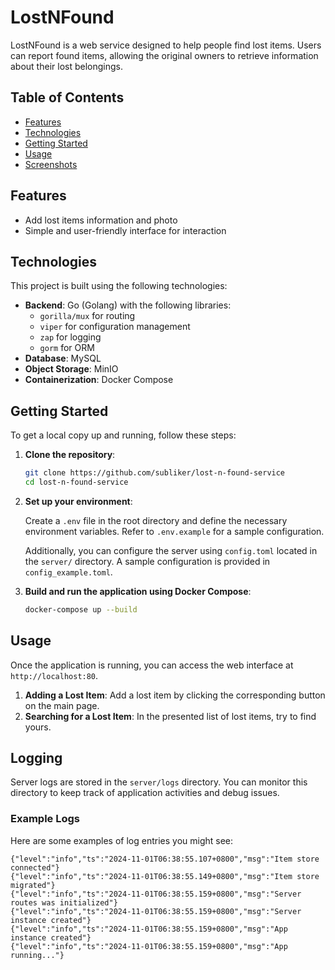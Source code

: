 # LostNFound
LostNFound is a web service designed to help people find lost items. Users can report found items, allowing the original owners to retrieve information about their lost belongings.

## Table of Contents

- [Features](#features)
- [Technologies](#technologies)
- [Getting Started](#getting-started)
- [Usage](#usage)
- [Screenshots](#screenshots)

## Features

- Add  lost items information and photo
- Simple and user-friendly interface for interaction

## Technologies

This project is built using the following technologies:

- **Backend**: Go (Golang) with the following libraries:
  - `gorilla/mux` for routing
  - `viper` for configuration management
  - `zap` for logging
  - `gorm` for ORM
- **Database**: MySQL
- **Object Storage**: MinIO
- **Containerization**: Docker Compose
<!-- - **Build Tool**: Makefile -->

## Getting Started

To get a local copy up and running, follow these steps:

1. **Clone the repository**:

   ```bash
   git clone https://github.com/subliker/lost-n-found-service
   cd lost-n-found-service
   ```

2. **Set up your environment**:

   Create a `.env` file in the root directory and define the necessary environment variables. Refer to `.env.example` for a sample configuration.

   Additionally, you can configure the server using `config.toml` located in the `server/` directory.  A sample configuration is provided in `config_example.toml`.

3. **Build and run the application using Docker Compose**:

    ```bash
    docker-compose up --build 
    ```

<!-- 4. **Alternatively, use the Makefile**:

   The Makefile provides convenient commands for managing the project. You can run:

    ```bash
    make up      # to build and start the application 
    make down    # to stop and remove the containers  
    make logs    # to view logs  
    ``` -->

## Usage

Once the application is running, you can access the web interface at `http://localhost:80`.

1. **Adding a Lost Item**: Add a lost item by clicking the corresponding button on the main page.
2. **Searching for a Lost Item**: In the presented list of lost items, try to find yours.

## Logging

Server logs are stored in the `server/logs` directory. You can monitor this directory to keep track of application activities and debug issues. 

### Example Logs

Here are some examples of log entries you might see:
```log
{"level":"info","ts":"2024-11-01T06:38:55.107+0800","msg":"Item store connected"}
{"level":"info","ts":"2024-11-01T06:38:55.149+0800","msg":"Item store migrated"} 
{"level":"info","ts":"2024-11-01T06:38:55.159+0800","msg":"Server routes was initialized"} 
{"level":"info","ts":"2024-11-01T06:38:55.159+0800","msg":"Server instance created"} 
{"level":"info","ts":"2024-11-01T06:38:55.159+0800","msg":"App instance created"} 
{"level":"info","ts":"2024-11-01T06:38:55.159+0800","msg":"App running..."}
```

<!-- ## Screenshots

![Screenshot 1: Home Page](link-to-screenshot-1)  
*Description: Show the main interface where users can navigate the service.*

![Screenshot 2: Report Found Item](link-to-screenshot-2)  
*Description: Display the form for reporting a found item.*

![Screenshot 3: Search Results](link-to-screenshot-3)  
*Description: Illustrate the search results for lost items.* -->
